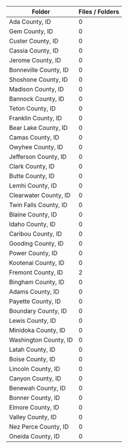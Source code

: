 | Folder                |   Files / Folders |
|-----------------------|-------------------|
| Ada County, ID        |                 0 |
| Gem County, ID        |                 0 |
| Custer County, ID     |                 0 |
| Cassia County, ID     |                 0 |
| Jerome County, ID     |                 0 |
| Bonneville County, ID |                 0 |
| Shoshone County, ID   |                 0 |
| Madison County, ID    |                 0 |
| Bannock County, ID    |                 0 |
| Teton County, ID      |                 0 |
| Franklin County, ID   |                 0 |
| Bear Lake County, ID  |                 0 |
| Camas County, ID      |                 0 |
| Owyhee County, ID     |                 0 |
| Jefferson County, ID  |                 0 |
| Clark County, ID      |                 0 |
| Butte County, ID      |                 0 |
| Lemhi County, ID      |                 0 |
| Clearwater County, ID |                 0 |
| Twin Falls County, ID |                 0 |
| Blaine County, ID     |                 0 |
| Idaho County, ID      |                 0 |
| Caribou County, ID    |                 0 |
| Gooding County, ID    |                 0 |
| Power County, ID      |                 0 |
| Kootenai County, ID   |                 0 |
| Fremont County, ID    |                 2 |
| Bingham County, ID    |                 0 |
| Adams County, ID      |                 0 |
| Payette County, ID    |                 0 |
| Boundary County, ID   |                 0 |
| Lewis County, ID      |                 0 |
| Minidoka County, ID   |                 0 |
| Washington County, ID |                 0 |
| Latah County, ID      |                 0 |
| Boise County, ID      |                 0 |
| Lincoln County, ID    |                 0 |
| Canyon County, ID     |                 0 |
| Benewah County, ID    |                 0 |
| Bonner County, ID     |                 0 |
| Elmore County, ID     |                 0 |
| Valley County, ID     |                 0 |
| Nez Perce County, ID  |                 0 |
| Oneida County, ID     |                 0 |